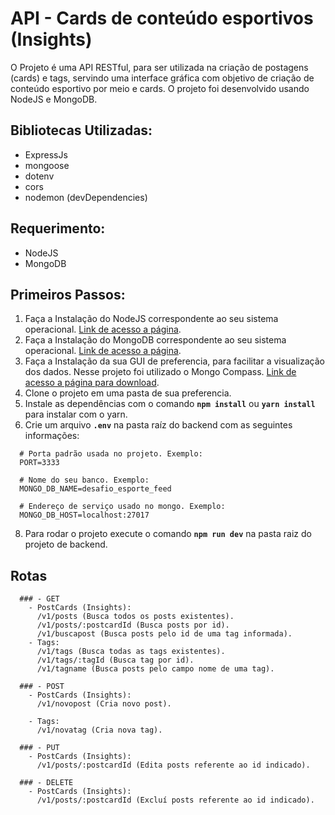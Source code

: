 # API - Cards de conteúdo esportivos (Insights)

O Projeto é uma API RESTful, para ser utilizada na criação de postagens (cards) e tags, servindo uma interface gráfica com objetivo de criação de conteúdo esportivo por meio e cards. O projeto foi desenvolvido usando NodeJS e MongoDB.

## Bibliotecas Utilizadas:
  - ExpressJs
  - mongoose
  - dotenv
  - cors
  - nodemon (devDependencies)

## Requerimento:
- NodeJS
- MongoDB

## Primeiros Passos:
1. Faça a Instalação do NodeJS correspondente ao seu sistema operacional. [Link de acesso a página](https://nodejs.org/en/).
2. Faça a Instalação do MongoDB correspondente ao seu sistema operacional. [Link de acesso a página](https://docs.mongodb.com/guides/server/install/).
3. Faça a Instalação da sua GUI de preferencia, para facilitar a visualização dos dados. Nesse projeto foi utilizado o Mongo Compass. [Link de acesso a página para download](https://docs.mongodb.com/guides/server/install/).
4. Clone o projeto em uma pasta de sua preferencia.
5. Instale as dependências com o comando <b>`npm install`</b> ou <b>`yarn install`</b> para instalar com o yarn.
7. Crie um arquivo <b>`.env`</b> na pasta raíz do backend com as seguintes informações:
  ```
    # Porta padrão usada no projeto. Exemplo:  
    PORT=3333

    # Nome do seu banco. Exemplo:  
    MONGO_DB_NAME=desafio_esporte_feed

    # Endereço de serviço usado no mongo. Exemplo:
    MONGO_DB_HOST=localhost:27017
  ```
  
8. Para rodar o projeto execute o comando <b>`npm run dev`</b> na pasta raiz do projeto de backend.
  
## Rotas
```
  ### - GET
    - PostCards (Insights):
      /v1/posts (Busca todos os posts existentes).
      /v1/posts/:postcardId (Busca posts por id).
      /v1/buscapost (Busca posts pelo id de uma tag informada).
    - Tags:
      /v1/tags (Busca todas as tags existentes).
      /v1/tags/:tagId (Busca tag por id).
      /v1/tagname (Busca posts pelo campo nome de uma tag).
  
  ### - POST
    - PostCards (Insights):
      /v1/novopost (Cria novo post).
  
    - Tags:
      /v1/novatag (Cria nova tag).
  
  ### - PUT
    - PostCards (Insights):
      /v1/posts/:postcardId (Edita posts referente ao id indicado).
 
  ### - DELETE
    - PostCards (Insights):
      /v1/posts/:postcardId (Excluí posts referente ao id indicado).
```
